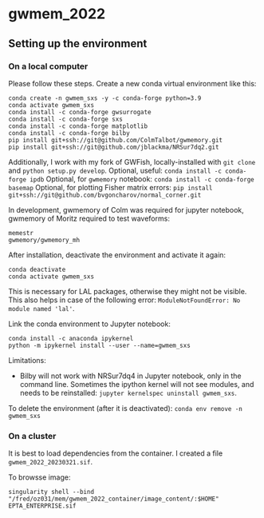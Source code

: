 # gwmem_2022

## Setting up the environment

### On a local computer

Please follow these steps. Create a new conda virtual environment like this:
```
conda create -n gwmem_sxs -y -c conda-forge python=3.9
conda activate gwmem_sxs
conda install -c conda-forge gwsurrogate
conda install -c conda-forge sxs
conda install -c conda-forge matplotlib
conda install -c conda-forge bilby
pip install git+ssh://git@github.com/ColmTalbot/gwmemory.git
pip install git+ssh://git@github.com/jblackma/NRSur7dq2.git
```
Additionally, I work with my fork of GWFish, locally-installed with `git clone` and `python setup.py develop`.
Optional, useful: `conda install -c conda-forge ipdb`
Optional, for `gwmemory` notebook: `conda install -c conda-forge basemap`
Optional, for plotting Fisher matrix errors: `pip install git+ssh://git@github.com/bvgoncharov/normal_corner.git`

In development, gwmemory of Colm was required for jupyter notebook, gwmemory of Moritz required to test waveforms:
```
memestr
gwmemory/gwmemory_mh
```

After installation, deactivate the environment and activate it again:
```
conda deactivate
conda activate gwmem_sxs
```
This is necessary for LAL packages, otherwise they might not be visible.
This also helps in case of the following error: `ModuleNotFoundError: No module named 'lal'`.

Link the conda environment to Jupyter notebook:
```
conda install -c anaconda ipykernel
python -m ipykernel install --user --name=gwmem_sxs
```
Limitations:
 - Bilby will not work with NRSur7dq4 in Jupyter notebook, only in the command line.
Sometimes the ipython kernel will not see modules, and needs to be reinstalled: `jupyter kernelspec uninstall gwmem_sxs`.

To delete the environment (after it is deactivated): `conda env remove -n gwmem_sxs`

### On a cluster

It is best to load dependencies from the container. I created a file `gwmem_2022_20230321.sif`.

To browsse image:

`singularity shell --bind "/fred/oz031/mem/gwmem_2022_container/image_content/:$HOME" EPTA_ENTERPRISE.sif`
